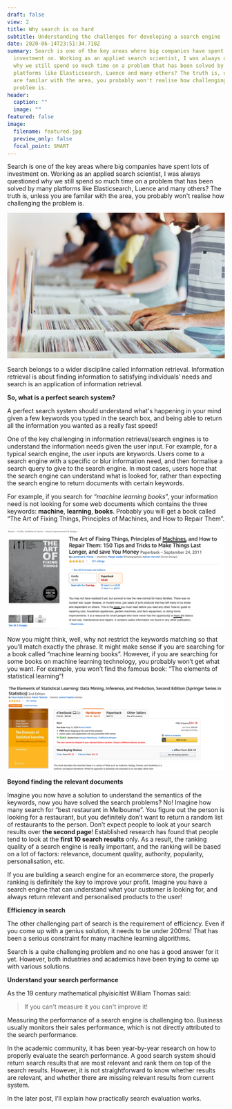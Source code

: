 ```yaml
---
draft: false
view: 2
title: Why search is so hard
subtitle: Understanding the challenges for developing a search engine
date: 2020-06-14T23:51:34.718Z
summary: Search is one of the key areas where big companies have spent lots of
  investment on. Working as an applied search scientist, I was always questioned
  why we still spend so much time on a problem that has been solved by many
  platforms like Elasticsearch, Luence and many others? The truth is, unless you
  are familar with the area, you probably won't realise how challenging the
  problem is.
header:
  caption: ""
  image: ""
featured: false
image:
  filename: featured.jpg
  preview_only: false
  focal_point: SMART
---
```

Search is one of the key areas where big companies have spent lots of investment on. Working as an applied search scientist, I was always questioned why we still spend so much time on a problem that has been solved by many platforms like Elasticsearch, Luence and many others? The truth is, unless you are familar with the area, you probably won't realise how challenging the problem is.

![Search](photo-1502240868472-18259bc0f863.jpeg)



Search belongs to a wider discipline called information retrieval. Information retrieval is about finding information to satisfying individuals’ needs and search is an application of information retrieval.

**So, what is a perfect search system?**

A perfect search system should understand what's happening in your mind given a few keywords you typed in the search box, and being able to return all the information you wanted as a really fast speed!

One of the key challenging in information retrieval/search engines is to understand the information needs given the user input. For example, for a typical search engine, the user inputs are keywords. Users come to a search engine with a specific or blur information need, and then formalise a search query to give to the search engine. In most cases, users hope that the search engine can understand what is looked for, rather than expecting the search engine to return documents with certain keywords.

For example, if you search for “*machine learning books*”, your information need is not looking for some web documents which contains the three keywords: **machine**, **learning**, **books**. Probably you will get a book called “The Art of Fixing Things, Principles of Machines, and How to Repair Them”.

![](screen-shot-2020-06-15-at-3.17.40-pm.png)



Now you might think, well, why not restrict the keywords matching so that you’ll match exactly the phrase. It might make sense if you are searching for a book called “machine learning books”. However, if you are searching for some books on machine learning technology, you probably won’t get what you want. For example, you won’t find the famous book: “The elements of statistical learning”!



![](screen-shot-2020-06-15-at-3.24.29-pm.png)



**Beyond finding the relevant documents**

Imagine you now have a solution to understand the semantics of the keywords, now you have solved the search problems? No! Imagine how many search for “best restaurant in Melbourne”. You figure out the person is looking for a restaurant, but you definitely don’t want to return a random list of restaurants to the person. Don’t expect people to look at your search results over **the second page**! Established research has found that people tend to look at the **first 10 search results** only. As a result, the ranking quality of a search engine is really important, and the ranking will be based on a lot of factors: relevance, document quality, authority, popularity, personalisation, etc.

If you are building a search engine for an ecommerce store, the properly ranking is definitely the key to improve your profit. Imagine you have a search engine that can understand what your customer is looking for, and always return relevant and personalised products to the user!

**Efficiency in search**

The other challenging part of search is the requirement of efficiency. Even if you come up with a genius solution, it needs to be under 200ms! That has been a serious constraint for many machine learning algorithms.

Search is a quite challenging problem and no one has a good answer for it yet. However, both industries and academics have been trying to come up with various solutions.

**Understand your search performance**

 As the 19 century mathematical phyisicitist William Thomas said:

> If you can't measure it you can't improve it!

Measuring the performance of a search engine is challenging too. Business usually monitors their sales performance, which is not directly attributed to the search performance.

In the academic community, it has been year-by-year research on how to properly evaluate the search performance. A good search system should return search results that are most relevant and rank them on top of the search results. However, it is not straightforward to know whether results are relevant, and whether there are missing relevant results from current system.

 In the later post, I'll explain how practically search evaluation works.
